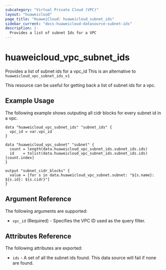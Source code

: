 ```yaml
---
subcategory: "Virtual Private Cloud (VPC)"
layout: "huaweicloud"
page_title: "HuaweiCloud: huaweicloud_subnet_ids"
sidebar_current: "docs-huaweicloud-datasource-subnet-ids"
description: |-
  Provides a list of subnet Ids for a VPC
---
```


# huaweicloud\_vpc\_subnet\_ids

Provides a list of subnet ids for a vpc_id
This is an alternative to `huaweicloud_vpc_subnet_ids_v1`

This resource can be useful for getting back a list of subnet ids for a vpc.

## Example Usage

The following example shows outputing all cidr blocks for every subnet id in a vpc.

```hcl
data "huaweicloud_vpc_subnet_ids" "subnet_ids" {
  vpc_id = var.vpc_id
}

data "huaweicloud_vpc_subnet" "subnet" {
  count = length(data.huaweicloud_vpc_subnet_ids.subnet_ids.ids)
  id    = tolist(data.huaweicloud_vpc_subnet_ids.subnet_ids.ids)[count.index]
}

output "subnet_cidr_blocks" {
  value = [for s in data.huaweicloud_vpc_subnet.subnet: "${s.name}: ${s.id}: ${s.cidr}"]
}
```

## Argument Reference

The following arguments are supported:

* `vpc_id` (Required) - Specifies the VPC ID used as the query filter.

## Attributes Reference

The following attributes are exported:

* `ids` - A set of all the subnet ids found. This data source will fail if none are found.
